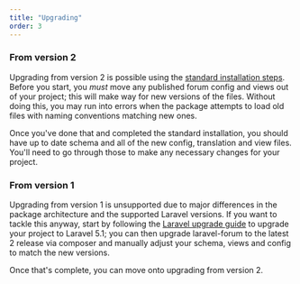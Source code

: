 ```yaml
---
title: "Upgrading"
order: 3
---
```


### From version 2

Upgrading from version 2 is possible using the [standard installation steps](/docs/laravel-forum/3/installation/). Before you start, you *must* move any published forum config and views out of your project; this will make way for new versions of the files. Without doing this, you may run into errors when the package attempts to load old files with naming conventions matching new ones.

Once you've done that and completed the standard installation, you should have up to date schema and all of the new config, translation and view files. You'll need to go through those to make any necessary changes for your project.

### From version 1

Upgrading from version 1 is unsupported due to major differences in the package architecture and the supported Laravel versions. If you want to tackle this anyway, start by following the [Laravel upgrade guide](https://laravel.com/docs/5.1/upgrade) to upgrade your project to Laravel 5.1; you can then upgrade laravel-forum to the latest 2 release via composer and manually adjust your schema, views and config to match the new versions.

Once that's complete, you can move onto upgrading from version 2.
